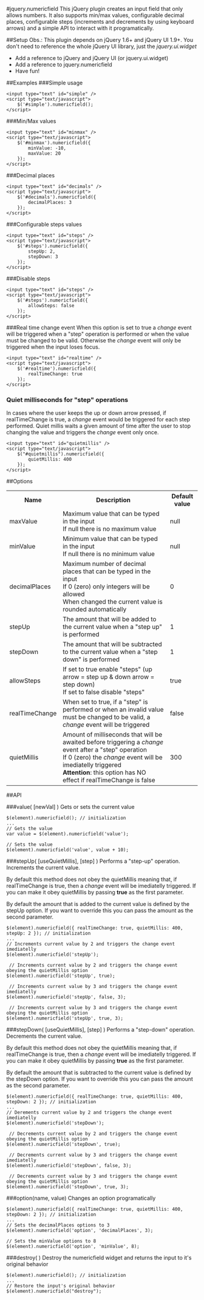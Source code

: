 #jquery.numericfield
This jQuery plugin creates an input field that only allows numbers. It also supports min/max values, configurable decimal places, configurable steps (increments and decrements by using keyboard arrows) and a simple API to interact with it programatically.

##Setup
Obs.: This plugin depends on jQuery 1.6+ and jQuery UI 1.9+. 
You don't need to reference the whole jQuery UI library, just the *jquery.ui.widget*

- Add a reference to jQuery and jQuery UI (or jquery.ui.widget)
- Add a reference to jquery.numericfield
- Have fun!

##Examples
###Simple usage
    
    <input type="text" id="simple" />
    <script type="text/javascript">
        $('#simple').numericfield();
    </script>
    
###Min/Max values

    <input type="text" id="minmax" />
    <script type="text/javascript">
        $('#minmax').numericfield({
            minValue: -10,
            maxValue: 20
        });
    </script>
    
###Decimal places

    <input type="text" id="decimals" />
    <script type="text/javascript">
        $('#decimals').numericfield({
            decimalPlaces: 3
        });
    </script>
    
###Configurable steps values

    <input type="text" id="steps" />
    <script type="text/javascript">
        $('#steps').numericfield({
            stepUp: 2,
            stepDown: 3
        });
    </script>

###Disable steps

    <input type="text" id="steps" />
    <script type="text/javascript">
        $('#steps').numericfield({
            allowSteps: false
        });
    </script>
    
###Real time change event
When this option is set to true a *change* event will be triggered when a "step" operation is performed or when the value must be changed to be valid. Otherwise the *change* event will only be triggered when the input loses focus.

    <input type="text" id="realtime" />
    <script type="text/javascript">
        $('#realtime').numericfield({
            realTimeChange: true
        });
    </script>
    
### Quiet milliseconds for "step" operations
In cases where the user keeps the up or down arrow pressed, if realTimeChange is true, a *change* event would be triggered for each step performed. Quiet millis waits a given amount of time after the user to stop changing the value and triggers the *change* event only once.

    <input type="text" id="quietmillis" />
    <script type="text/javascript">
        $("#quietmillis").numericfield({
            quietMillis: 400
        });
    </script>    

##Options
<table>
    <tr>
        <th>Name</th>
        <th>Description</th>
        <th>Default value</th>
    </tr>
    <tr>
        <td>
            maxValue
        </td>
        <td>
            Maximum value that can be typed in the input<br/>
            If null there is no maximum value
        </td>
        <td>
            null
        </td>
    </tr>
    <tr>
        <td>
            minValue
        </td>
        <td>
            Minimum value that can be typed in the input<br/>
            If null there is no minimum value
        </td>
        <td>
            null
        </td>
    </tr>
    <tr>
        <td>
            decimalPlaces
        </td>
        <td>
            Maximum number of decimal places that can be typed in the input<br/>
            If 0 (zero) only integers will be allowed<br/>
            When changed the current value is rounded automatically
        </td>
        <td>
            0
        </td>
    </tr>
    <tr>
        <td>
            stepUp
        </td>
        <td>
            The amount that will be added to the current value when a "step up" is performed
        </td>
        <td>
            1
        </td>
    </tr>
    <tr>
        <td>
            stepDown
        </td>
        <td>
            The amount that will be subtracted to the current value when a "step down" is performed
        </td>
        <td>
            1
        </td>
    </tr>
    <tr>
        <td>
            allowSteps
        </td>
        <td>
            If set to true enable "steps" (up arrow = step up & down arrow = step down)<br/>
            If set to false disable "steps"
        </td>
        <td>
            true
        </td>
    </tr>
    <tr>
        <td>
            realTimeChange
        </td>
        <td>
            When set to true, if a "step" is performed or when an invalid value must be changed to be valid, a <i>change</i> event will be triggered
        </td>
        <td>
            false
        </td>
    </tr>
    <tr>
        <td>
            quietMillis
        </td>
        <td>
            Amount of milliseconds that will be awaited before triggering a <i>change</i> event after a "step" operation<br/>
            If 0 (zero) the <i>change</i> event will be imediatelly triggered<br/>
            <b>Attention</b>: this option has NO effect if realTimeChange is false
        </td>
        <td>
            300
        </td>
    </tr>
</table>

##API

###value( [newVal] )
Gets or sets the current value

    $(element).numericfield(); // initialization
    ...
    // Gets the value
    var value = $(element).numericfield('value'); 
    
    // Sets the value
    $(element).numericfield('value', value + 10);

###stepUp( [useQuietMillis], [step] )
Performs a "step-up" operation. Increments the current value.

By default this method does not obey the quietMillis meaning that, if realTimeChange is true, then a *change* event will be imediatelly triggered. If you can make it obey quietMillis by passing **true** as the first parameter.

By default the amount that is added to the current value is defined by the stepUp option. If you want to override this you can pass the amount as the second parameter.

    $(element).numericfield({ realTimeChange: true, quietMillis: 400, stepUp: 2 }); // initialization
    ...
    // Increments current value by 2 and triggers the change event imediatelly
    $(element).numericfield('stepUp'); 
    
     // Increments current value by 2 and triggers the change event obeying the quietMillis option
    $(element).numericfield('stepUp', true);
    
     // Increments current value by 3 and triggers the change event imediatelly
    $(element).numericfield('stepUp', false, 3);
    
     // Increments current value by 3 and triggers the change event obeying the quietMillis option
    $(element).numericfield('stepUp', true, 3);

###stepDown( [useQuietMillis], [step] )
Performs a "step-down" operation. Decrements the current value.

By default this method does not obey the quietMillis meaning that, if realTimeChange is true, then a *change* event will be imediatelly triggered. If you can make it obey quietMillis by passing **true** as the first parameter.

By default the amount that is subtracted to the current value is defined by the stepDown option. If you want to override this you can pass the amount as the second parameter.

    $(element).numericfield({ realTimeChange: true, quietMillis: 400, stepDown: 2 }); // initialization
    ...
    // Derements current value by 2 and triggers the change event imediatelly
    $(element).numericfield('stepDown'); 
    
     // Decrements current value by 2 and triggers the change event obeying the quietMillis option
    $(element).numericfield('stepDown', true);
    
     // Decrements current value by 3 and triggers the change event imediatelly
    $(element).numericfield('stepDown', false, 3);
    
     // Decrements current value by 3 and triggers the change event obeying the quietMillis option
    $(element).numericfield('stepDown', true, 3);
    
###option(name, value)
Changes an option programatically

    $(element).numericfield({ realTimeChange: true, quietMillis: 400, stepDown: 2 }); // initialization
    ...
    // Sets the decimalPlaces options to 3
    $(element).numericfield('option', 'decimalPlaces', 3);
    
    // Sets the minValue options to 8
    $(element).numericfield('option', 'minValue', 8);
    
###destroy( )
Destroy the numericfield widget and returns the input to it's original behavior
    
    $(element).numericfield(); // initialization
    ...
    // Restore the input's original behavior
    $(element).numericfield("destroy");